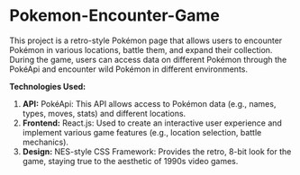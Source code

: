 # Pokemon-Encounter-Game
This project is a retro-style Pokémon page that allows users to encounter Pokémon in various locations, battle them, and expand their collection. During the game, users can access data on different Pokémon through the PokéApi and encounter wild Pokémon in different environments. 

**Technologies Used:**
1. **API:**
PokéApi: This API allows access to Pokémon data (e.g., names, types, moves, stats) and different locations.
2. **Frontend:**
React.js: Used to create an interactive user experience and implement various game features (e.g., location selection, battle mechanics).
3. **Design:**
NES-style CSS Framework: Provides the retro, 8-bit look for the game, staying true to the aesthetic of 1990s video games.

